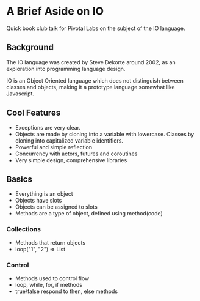 # A Brief Aside on IO

Quick book club talk for Pivotal Labs on the subject of the IO language.

## Background

The IO language was created by Steve Dekorte around 2002, as an exploration
into programming language design.

IO is an Object Oriented language which does not distinguish between classes
and objects, making it a prototype language somewhat like Javascript.

## Cool Features

  - Exceptions are very clear.
  - Objects are made by cloning into a variable with lowercase. Classes by cloning
    into capitalized variable identifiers.
  - Powerful and simple reflection
  - Concurrency with actors, futures and coroutines
  - Very simple design, comprehensive libraries

## Basics

  - Everything is an object
  - Objects have slots
  - Objects can be assigned to slots
  - Methods are a type of object, defined using method(code)

### Collections

  - Methods that return objects
  - loop("1", "2") => List

### Control

  - Methods used to control flow
  - loop, while, for, if methods
  - true/false respond to then, else methods
